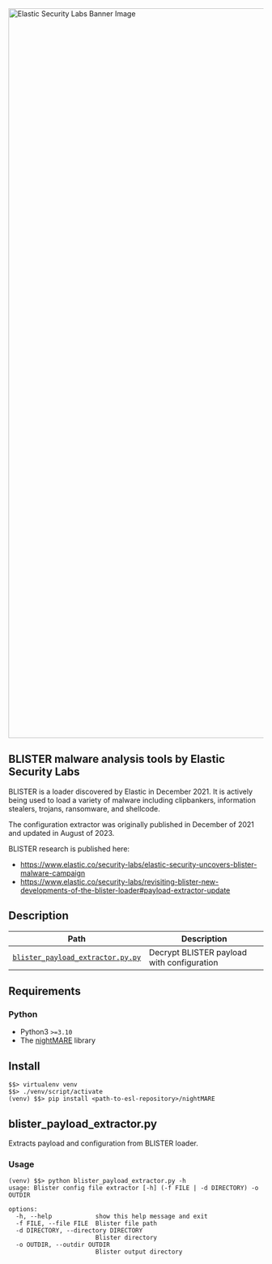 <img width="1440" alt="Elastic Security Labs Banner Image" src="https://user-images.githubusercontent.com/7442091/234121634-fd2518cf-70cb-4eee-8134-393c1f712bac.png">

## BLISTER malware analysis tools by Elastic Security Labs

BLISTER is a loader discovered by Elastic in December 2021. It is actively being used to load a variety of malware including clipbankers, information stealers, trojans, ransomware, and shellcode.

The configuration extractor was originally published in December of 2021 and updated in August of 2023.

BLISTER research is published here:

- https://www.elastic.co/security-labs/elastic-security-uncovers-blister-malware-campaign
- https://www.elastic.co/security-labs/revisiting-blister-new-developments-of-the-blister-loader#payload-extractor-update

## Description

| Path               | Description                             |
| ------------------ | --------------------------------------- |
| [`blister_payload_extractor.py.py`](blister_payload_extractor.py)    | Decrypt BLISTER payload with configuration |

## Requirements

### Python

- Python3 `>=3.10`
- The [nightMARE](../../nightMARE/) library

## Install

```text
$$> virtualenv venv
$$> ./venv/script/activate
(venv) $$> pip install <path-to-esl-repository>/nightMARE
```

## blister_payload_extractor.py

Extracts payload and configuration from BLISTER loader.

### Usage

```text
(venv) $$> python blister_payload_extractor.py -h
usage: Blister config file extractor [-h] (-f FILE | -d DIRECTORY) -o OUTDIR

options:
  -h, --help            show this help message and exit
  -f FILE, --file FILE  Blister file path
  -d DIRECTORY, --directory DIRECTORY
                        Blister directory
  -o OUTDIR, --outdir OUTDIR
                        Blister output directory
```
